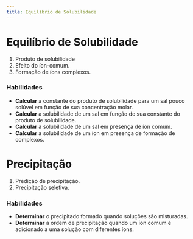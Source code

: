 ```yaml
---
title: Equilíbrio de Solubilidade
---
```


# Equilíbrio de Solubilidade

1. Produto de solubilidade
2. Efeito do íon-comum.
3. Formação de íons complexos.

### Habilidades

- **Calcular** a constante do produto de solubilidade para um sal pouco solúvel em função de sua concentração molar.
- **Calcular** a solubilidade de um sal em função de sua constante do produto de solubilidade.
- **Calcular** a solubilidade de um sal em presença de íon comum.
- **Calcular** a solubilidade de um íon em presença de formação de complexos.

# Precipitação

1. Predição de precipitação.
2. Precipitação seletiva.

### Habilidades

- **Determinar** o precipitado formado quando soluções são misturadas.
- **Determinar** a ordem de precipitação quando um íon comum é adicionado a uma solução com diferentes íons.
